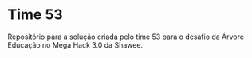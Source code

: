# Time 53

Repositório para a solução criada pelo time 53 para o desafio da Árvore Educação no Mega Hack 3.0 da Shawee.
